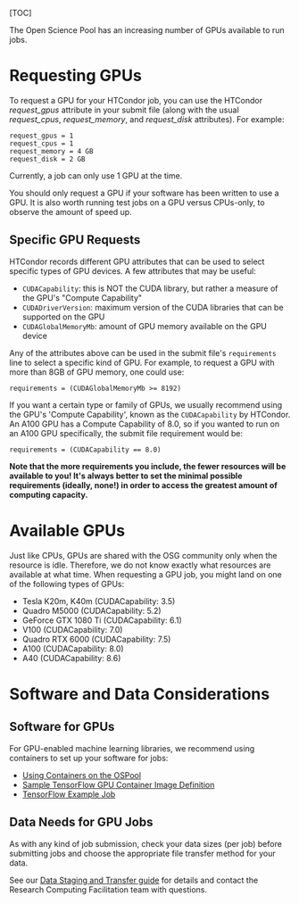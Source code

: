 [title]: - "Using GPUs on the OSPool"

[TOC]

The Open Science Pool has an increasing number of GPUs available to 
run jobs. 

# Requesting GPUs

To request a GPU for your HTCondor job, you can use the 
HTCondor *request_gpus* attribute in your submit file (along 
with the usual *request_cpus*, *request_memory*, and *request_disk*
attributes). For example:

    request_gpus = 1
    request_cpus = 1
    request_memory = 4 GB
    request_disk = 2 GB

Currently, a job can only use 1 GPU at the time.

You should only request a GPU if your software has been written to use a GPU. It is 
also worth running test jobs on a GPU versus CPUs-only, to observe the amount of 
speed up. 

## Specific GPU Requests

HTCondor records different GPU attributes that can be used to select 
specific types of GPU devices. A few attributes that may be useful: 

* `CUDACapability`: this is NOT the CUDA library, but rather a measure of the GPU's "Compute Capability"
* `CUDADriverVersion`: maximum version of the CUDA libraries that can be supported on the GPU
* `CUDAGlobalMemoryMb`: amount of GPU memory available on the GPU device

Any of the attributes above can be used in the submit file's `requirements` line to 
select a specific kind of GPU. For 
example, to request a GPU with more than 8GB of GPU memory, one could use: 

    requirements = (CUDAGlobalMemoryMb >= 8192)
    
If you want a certain type or family of GPUs, we usually recommend using the GPU's 
'Compute Capability', known as the `CUDACapability` by HTCondor. An A100 GPU has a 
Compute Capability of 8.0, so if you wanted to run on an A100 GPU specifically, 
the submit file requirement would be: 

    requirements = (CUDACapability == 8.0)

**Note that the more requirements you include, the fewer resources will be available 
to you! It's always better to set the minimal possible requirements (ideally, none!) 
in order to access the greatest amount of computing capacity.**

# Available GPUs

Just like CPUs, GPUs are shared with the OSG community only when the
resource is idle. Therefore, we do not know exactly what resources are
available at what time. When requesting a GPU job, you might land on one
of the following types of GPUs:

* Tesla K20m, K40m (CUDACapability: 3.5)
* Quadro M5000 (CUDACapability: 5.2)
* GeForce GTX 1080 Ti (CUDACapability: 6.1)
* V100 (CUDACapability: 7.0)
* Quadro RTX 6000 (CUDACapability: 7.5)
* A100 (CUDACapability: 8.0)
* A40 (CUDACapability: 8.6)

# Software and Data Considerations

## Software for GPUs

For GPU-enabled machine learning libraries, we recommend using 
containers to set up your software for jobs: 

  * [Using Containers on the OSPool](https://support.opensciencegrid.org/solution/articles/12000024676-singularity-containers)
  * [Sample TensorFlow GPU Container Image Definition](https://github.com/opensciencegrid/osgvo-tensorflow-gpu/blob/master/Dockerfile)
  * [TensorFlow Example Job](https://support.opensciencegrid.org/solution/articles/12000028940-tensorflow)

## Data Needs for GPU Jobs

As with any kind of job submission, check your data sizes (per job) before submitting 
jobs and choose the appropriate file transfer method for your data. 

See our [Data Staging and Transfer guide](https://support.opensciencegrid.org/support/solutions/articles/12000002985-overview-data-staging-and-transfer-to-jobs#transferring-data-tofrom-jobs) for
details and contact the Research Computing Facilitation team with questions. 
